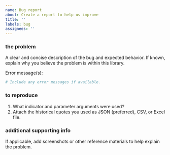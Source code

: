 ```yaml
---
name: Bug report
about: Create a report to help us improve
title: ''
labels: bug
assignees: ''
---
```


### the problem

A clear and concise description of the bug and expected behavior.  If known, explain why you believe the problem is within this library.

Error message(s):

```bash
# Include any error messages if available.
```

### to reproduce

1. What indicator and parameter arguments were used?
2. Attach the historical quotes you used as JSON (preferred), CSV, or Excel file.

### additional supporting info

If applicable, add screenshots or other reference materials to help explain the problem.
